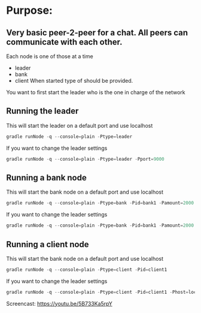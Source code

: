 # Purpose:
## Very basic peer-2-peer for a chat. All peers can communicate with each other.

Each node is one of those at a time
- leader
- bank
- client
When started type of should be provided.

You want to first start the leader who is the one in charge of the network

## Running the leader
This will start the leader on a default port and use localhost
```s
gradle runNode -q --console=plain -Ptype=leader
```
If you want to change the leader settings 
```s
gradle runNode -q --console=plain -Ptype=leader -Pport=9000
```

## Running a bank node
This will start the bank node on a default port and use localhost
```s
gradle runNode -q --console=plain -Ptype=bank -Pid=bank1 -Pamount=2000
```
If you want to change the leader settings 
```s
gradle runNode -q --console=plain -Ptype=bank -Pid=bank1 -Pamount=2000 -Phost=localhost -Pport=9000
```

## Running a client node
This will start the bank node on a default port and use localhost
```s
gradle runNode -q --console=plain -Ptype=client -Pid=client1
```
If you want to change the leader settings 
```s
gradle runNode -q --console=plain -Ptype=client -Pid=client1 -Phost=localhost -Pport=9000
```

Screencast: https://youtu.be/5B733Ka5rpY
